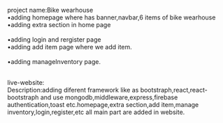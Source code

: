 project name:Bike wearhouse <br/>
•adding homepage where has banner,navbar,6 items of bike wearhouse <br/>
•adding extra section in home page <br/>  
•adding login and rergister page <br/>
•adding add item page where we add item. <br/>\
•adding manageInventory page. </br>
<br/>

live-website:
<br/>
Description:adding diferent framework like as bootstraph,react,react-bootstraph and use mongodb,middleware,express,firebase authentication,toast etc.homepage,extra section,add item,manage inventory,login,register,etc all main part are added in website.

